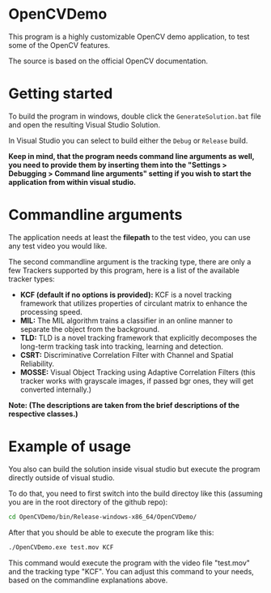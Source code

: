 # OpenCVDemo

This program is a highly customizable OpenCV demo application, to test some of the OpenCV features.

The source is based on the official OpenCV documentation.

# Getting started

To build the program in windows, double click the `GenerateSolution.bat` file and open the resulting Visual Studio Solution.

In Visual Studio you can select to build either the `Debug` or `Release` build.

**Keep in mind, that the program needs command line arguments as well, you need to provide them by inserting them into the "Settings > Debugging > Command line arguments" setting if you wish to start the application from within visual studio.**

# Commandline arguments

The application needs at least the **filepath** to the test video, you can use any test video you would like.

The second commandline argument is the tracking type, there are only a few Trackers supported by this program, here is a list of the available tracker types:

- **KCF (default if no options is provided):** KCF is a novel tracking framework that utilizes properties of circulant matrix to enhance the processing speed.
- **MIL:** The MIL algorithm trains a classifier in an online manner to separate the object from the
background.
- **TLD:** TLD is a novel tracking framework that explicitly decomposes the long-term tracking task into
tracking, learning and detection.
- **CSRT:** Discriminative Correlation Filter with Channel and Spatial Reliability.
- **MOSSE:**  Visual Object Tracking using Adaptive Correlation Filters (this tracker works with grayscale images, if passed bgr ones, they will get converted internally.)

**Note: (The descriptions are taken from the brief descriptions of the respective classes.)**

# Example of usage

You also can build the solution inside visual studio but execute the program directly outside of visual studio.

To do that, you need to first switch into the build directoy like this (assuming you are in the root directory of the github repo):
```sh
cd OpenCVDemo/bin/Release-windows-x86_64/OpenCVDemo/
```

After that you should be able to execute the program like this:
```sh
./OpenCVDemo.exe test.mov KCF
```

This command would execute the program with the video file "test.mov" and the tracking type "KCF". You can adjust this command to your needs, based on the commandline explanations above.

